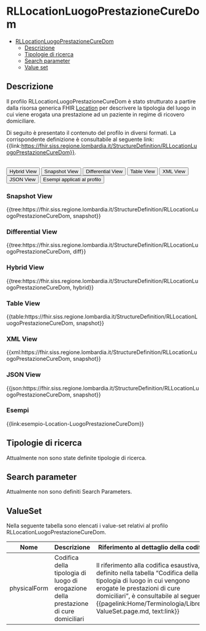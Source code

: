 # RLLocationLuogoPrestazioneCureDom

- [RLLocationLuogoPrestazioneCureDom](#rllocationluogoprestazionecuredom)
  - [Descrizione](#descrizione)
  - [Tipologie di ricerca](#tipologie-di-ricerca)
  - [Search parameter](#search-parameter)
  - [Value set](#value-set)


## Descrizione
Il profilo RLLocationLuogoPrestazioneCureDom è stato strutturato a partire dalla risorsa generica FHIR [Location](http://hl7.org/fhir/R4/location.html) per descrivere la tipologia del luogo in cui viene erogata una prestazione ad un paziente in regime di ricovero domiciliare.

Di seguito è presentato il contenuto del profilo in diversi formati. La corrispondente definizione è consultabile al seguente link: {{link:https://fhir.siss.regione.lombardia.it/StructureDefinition/RLLocationLuogoPrestazioneCureDom}}.

<br>
<div class="tab">
  <button class="tablinks active" onclick="openTab(event, 'Hybrid View')">Hybrid View</button>
  <button class="tablinks" onclick="openTab(event, 'Snapshot View')">Snapshot View</button>
  <button class="tablinks" onclick="openTab(event, 'Differential View')">Differential View</button>
  <button class="tablinks" onclick="openTab(event, 'Table View')">Table View</button>
  <button class="tablinks" onclick="openTab(event, 'XML View')">XML View</button>
  <button class="tablinks" onclick="openTab(event, 'JSON View')">JSON View</button>
  <button class="tablinks" onclick="openTab(event, 'Esempi')">Esempi applicati al profilo</button>
</div>

<div id="Snapshot View" class="tabcontent">
  <h3>Snapshot View</h3>
{{tree:https://fhir.siss.regione.lombardia.it/StructureDefinition/RLLocationLuogoPrestazioneCureDom, snapshot}}
</div>

<div id="Differential View" class="tabcontent">
  <h3>Differential View</h3>
{{tree:https://fhir.siss.regione.lombardia.it/StructureDefinition/RLLocationLuogoPrestazioneCureDom, diff}}
</div>

<div id="Hybrid View" class="tabcontent"  style="display:block">
  <h3>Hybrid View</h3>
{{tree:https://fhir.siss.regione.lombardia.it/StructureDefinition/RLLocationLuogoPrestazioneCureDom, hybrid}}
</div>

<div id="Table View" class="tabcontent">
  <h3>Table View</h3>
{{table:https://fhir.siss.regione.lombardia.it/StructureDefinition/RLLocationLuogoPrestazioneCureDom, snapshot}}
</div>

<div id="XML View" class="tabcontent">
  <h3>XML View</h3>
{{xml:https://fhir.siss.regione.lombardia.it/StructureDefinition/RLLocationLuogoPrestazioneCureDom, snapshot}}
</div>

<div id="JSON View" class="tabcontent">
  <h3>JSON View</h3>
{{json:https://fhir.siss.regione.lombardia.it/StructureDefinition/RLLocationLuogoPrestazioneCureDom, snapshot}}
</div>

<div id="Esempi" class="tabcontent">
  <h3>Esempi</h3>
  {{link:esempio-Location-LuogoPrestazioneCureDom}}
</div>

<!-- ===================================================FINE SEZIONE=================================================== -->

## Tipologie di ricerca

Attualmente non sono state definite tipologie di ricerca.

<!-- ===================================================FINE SEZIONE=================================================== -->

## Search parameter
Attualmente non sono definiti Search Parameters.

<!-- ===================================================FINE SEZIONE=================================================== -->

## ValueSet

Nella seguente tabella sono elencati i value-set relativi al profilo RLLocationLuogoPrestazioneCureDom.

| Nome | Descrizione | Riferimento al dettaglio della codifica |
|---|---|---|
| physicalForm | Codifica della tipologia di luogo di erogazione della prestazione di cure domiciliari | Il riferimento alla codifica esaustiva, definito nella tabella “Codifica della tipologia di luogo in cui vengono erogate le prestazioni di cure domiciliari”, è consultabile al seguente {{pagelink:Home/Terminologia/Libreria-ValueSet.page.md, text:link}} |